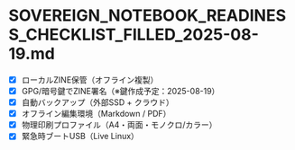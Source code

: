 # SOVEREIGN_NOTEBOOK_READINESS_CHECKLIST_FILLED_2025-08-19.md

- [x] ローカルZINE保管（オフライン複製）
- [x] GPG/暗号鍵でZINE署名（※鍵作成予定：2025-08-19）
- [x] 自動バックアップ（外部SSD + クラウド）
- [x] オフライン編集環境（Markdown / PDF）
- [x] 物理印刷プロファイル（A4・両面・モノクロ/カラー）
- [x] 緊急時ブートUSB（Live Linux）
